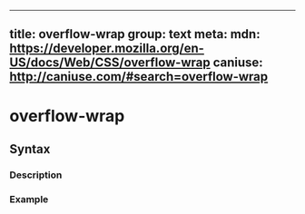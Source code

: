 
  ---
  title: overflow-wrap
  group: text
  meta:
    mdn: https://developer.mozilla.org/en-US/docs/Web/CSS/overflow-wrap
    caniuse: http://caniuse.com/#search=overflow-wrap
  ---

  # overflow-wrap
  <!--- Introduction for overflow-wrap, keep it brief and set the overall context -->

  ## Syntax
  <!--- Introduce the various syntax for overflow-wrap -->

  ### Description
  <!--- For each major section of syntax, provide a description explaining its usage further -->

  ### Example
  <!--- Provide code examples for the syntax block you're currently describing -->